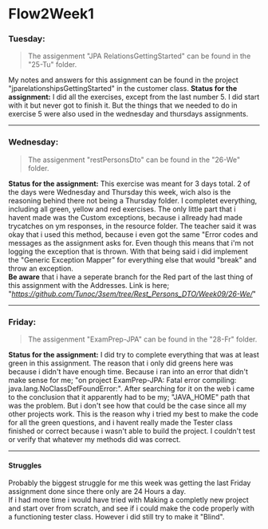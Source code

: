 # Flow2Week1

### Tuesday:

> The assigenment "JPA RelationsGettingStarted" can be found in the "25-Tu" folder.  

My notes and answers for this assignment can be found in the project "jparelationshipsGettingStarted" in the customer class.
**Status for the assignment:** I did all the exercises, except from the last number 5.
I did start with it but never got to finish it. But the things that we needed to do in exercise 5 were also used in the wednesday
and thursdays assignments.
***

### Wednesday:

> The assigenment "restPersonsDto" can be found in the "26-We" folder.  

**Status for the assignment:** This exercise was meant for 3 days total. 2 of the days were Wednesday and Thursday this week, 
wich also is the reasoning behind there not being a Thursday folder. I completet everything, including all green, yellow and red exercises.
The only little part that i havent made was the Custom exceptions, because i allready had made trycatches on ym responses,
in the resource folder. The teacher said it was okay that i used this method, because i even got the same "Error codes and messages as the assignment asks for.
Even though this means that i'm not logging the exception that is thrown.
With that being said i did implement the "Generic Exception Mapper" for everything else that would "break" and throw an exception.  
**Be aware** that i have a seperate branch for the Red part of the last thing of this assignment with the Addresses.
Link is here; "*https://github.com/Tunoc/3sem/tree/Rest_Persons_DTO/Week09/26-We/*"
***

### Friday:

> The assigenment "ExamPrep-JPA" can be found in the "28-Fr" folder.  

**Status for the assignment:** I did try to complete everything that was at least green in this assignment.
The reason that i only did greens here was because i didn't have enough time. Because i ran into an error that didn't make
sense for me; "on project ExamPrep-JPA: Fatal error compiling: java.lang.NoClassDefFoundError:". After searching for it on
the web i came to the conclusion that it apparently had to be my; "JAVA_HOME" path that was the problem. But i don't see how that
could be the case since all my other projects work.
This is the reason why i tried my best to make the code for all the green questions, and i havent really made the Tester class
finished or correct because i wasn't able to build the project. I couldn't test or verify that whatever my methods did was correct.
***

#### Struggles
Probably the biggest struggle for me this week was getting the last Friday assignment done since there only are 24 Hours a day.  
If i had more time i would have tried with Making a completly new project and start over from scratch,
and see if i could make the code properly with a functioning tester class. However i did still try to make it "Blind".
